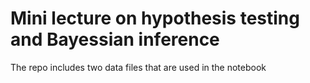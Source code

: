 # Mini lecture on hypothesis testing and Bayessian inference

The repo includes two data files that are used in the notebook

